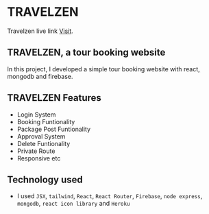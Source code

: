 # TRAVELZEN

Travelzen live link [Visit](https://travelzen-5b237.web.app/).

## TRAVELZEN, a tour booking website

In this project, I developed a simple tour booking website with react, mongodb and firebase.

## TRAVELZEN Features
* Login System
* Booking Funtionality
* Package Post Funtionality
* Approval System
* Delete Funtionality
* Private Route
* Responsive etc


## Technology used
* I used `JSX`, `tailwind`, `React`, `React Router`, `Firebase`, `node express`, `mongodb`, `react icon library` and `Heroku`